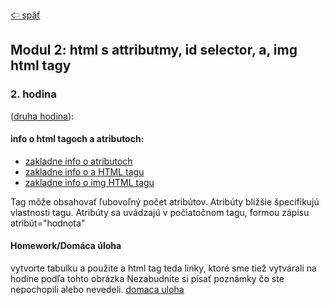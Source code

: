 [&#129188; späť](../README.md)</br>

## Modul 2: html s attributmy, id selector, a, img html tagy

### 2. hodina
([druha hodina](lesson)):</br>

#### info o html tagoch a atributoch:</br>

- [zakladne info o atributoch](https://www.w3schools.com/html/html_attributes.asp)</br>
- [zakladne info o a HTML tagu](https://www.w3schools.com/tags/tag_a.asp)</br>
- [zakladne info o img HTML tagu](https://www.w3schools.com/tags/tag_img.asp)</br>
<!-- - [zakladne info o iframoch](https://www.w3schools.com/html/html_iframe.asp)</br> -->

Tag môže obsahovať ľubovoľný počet atribútov. Atribúty bližšie špecifikujú vlastnosti
tagu. Atribúty sa uvádzajú v počiatočnom tagu, formou zápisu atribút="hodnota"

#### Homework/Domáca úloha</br>
vytvorte tabulku a použite a html tag teda linky, ktoré sme tiež vytvárali na hodine podľa tohto obrázka
Nezabudnite si písať poznámky čo ste nepochopili alebo nevedeli.
[domaca uloha](homework/homework.png)<br>
